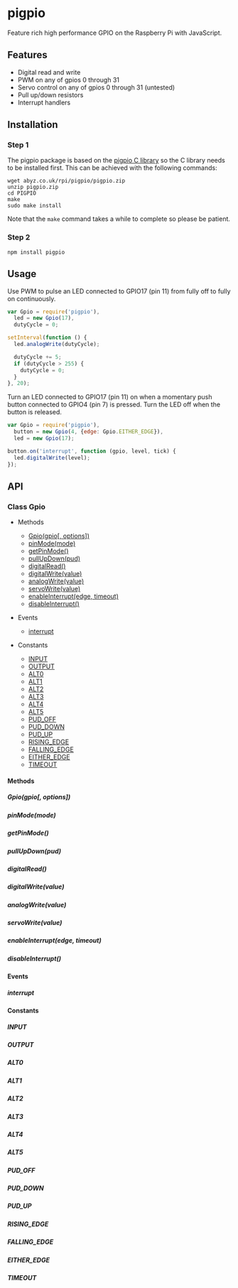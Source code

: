 # pigpio

Feature rich high performance GPIO on the Raspberry Pi with JavaScript.

## Features

 * Digital read and write
 * PWM on any of gpios 0 through 31
 * Servo control on any of gpios 0 through 31 (untested)
 * Pull up/down resistors
 * Interrupt handlers

## Installation

### Step 1

The pigpio package is based on the
[pigpio C library](https://github.com/joan2937/pigpio) so the C library needs
to be installed first. This can be achieved with the following commands:

```
wget abyz.co.uk/rpi/pigpio/pigpio.zip
unzip pigpio.zip
cd PIGPIO
make
sudo make install
```

Note that the `make` command takes a while to complete so please be patient.

### Step 2

```
npm install pigpio
```

## Usage

Use PWM to pulse an LED connected to GPIO17 (pin 11) from fully off to fully
on continuously.

```js
var Gpio = require('pigpio'),
  led = new Gpio(17),
  dutyCycle = 0;

setInterval(function () {
  led.analogWrite(dutyCycle);

  dutyCycle += 5;
  if (dutyCycle > 255) {
    dutyCycle = 0;
  }
}, 20);

```

Turn an LED connected to GPIO17 (pin 11) on when a momentary push button connected
to GPIO4 (pin 7) is pressed. Turn the LED off when the button is released.

```js
var Gpio = require('pigpio'),
  button = new Gpio(4, {edge: Gpio.EITHER_EDGE}),
  led = new Gpio(17);

button.on('interrupt', function (gpio, level, tick) {
  led.digitalWrite(level);
});
```

## API

### Class Gpio

- Methods
  - [Gpio(gpio[, options])]()
  - [pinMode(mode)]()
  - [getPinMode()]()
  - [pullUpDown(pud)]()
  - [digitalRead()]()
  - [digitalWrite(value)]()
  - [analogWrite(value)]()
  - [servoWrite(value)]()
  - [enableInterrupt(edge, timeout)]()
  - [disableInterrupt()]()

- Events
  - [interrupt]()

- Constants
  - [INPUT]()
  - [OUTPUT]()
  - [ALT0]()
  - [ALT1]()
  - [ALT2]()
  - [ALT3]()
  - [ALT4]()
  - [ALT5]()
  - [PUD_OFF]()
  - [PUD_DOWN]()
  - [PUD_UP]()
  - [RISING_EDGE]()
  - [FALLING_EDGE]()
  - [EITHER_EDGE]()
  - [TIMEOUT]()

#### Methods

##### Gpio(gpio[, options])
##### pinMode(mode)
##### getPinMode()
##### pullUpDown(pud)
##### digitalRead()
##### digitalWrite(value)
##### analogWrite(value)
##### servoWrite(value)
##### enableInterrupt(edge, timeout)
##### disableInterrupt()

#### Events

##### interrupt

#### Constants

##### INPUT
##### OUTPUT
##### ALT0
##### ALT1
##### ALT2
##### ALT3
##### ALT4
##### ALT5
##### PUD_OFF
##### PUD_DOWN
##### PUD_UP
##### RISING_EDGE
##### FALLING_EDGE
##### EITHER_EDGE
##### TIMEOUT

